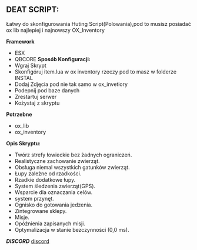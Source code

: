 ## DEAT SCRIPT:
Łatwy do skonfigurowania Huting Script(Polowania),pod to musisz posiadać ox lib najlepiej i najnowszy OX_Inventory

**Framework**
-   ESX
-   QBCORE
**Sposób Konfiguracji:**
- Wgraj Skrypt
- Skonfigóruj item.lua w ox inventory rzeczy pod to masz w folderze INSTAL
- Dodaj Zdjęcia pod nie tak samo w ox_invetiory
- Podepnij pod baze danych
- Zrestartuj serwer
- Kożystaj z skryptu

**Potrzebne**
-   ox_lib
-   ox_inventory

**Opis Skryptu:**

- Twórz strefy łowieckie bez żadnych ograniczeń.
- Realistyczne zachowanie zwierząt.
- Obsługa niemal wszystkich gatunków zwierząt.
- Łupy zależne od rzadkości.
- Rzadkie dodatkowe łupy.
- System śledzenia zwierząt(GPS).
- Wsparcie dla oznaczania celów.
- system przynęt.
- Ognisko do gotowania jedzenia.
-  Zintegrowane sklepy.
- Misje.
- Opóźnienia zapisanych misji.
- Optymalizacja w stanie bezczynności (0,0 ms).


***DISCORD***
[discord](https://discord.gg/sWwKahMY8R)
